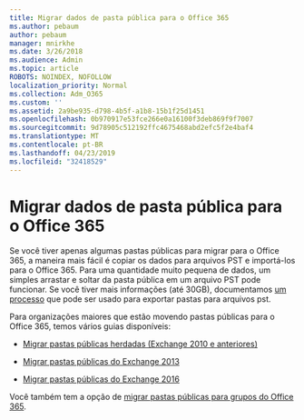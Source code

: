 ```yaml
---
title: Migrar dados de pasta pública para o Office 365
ms.author: pebaum
author: pebaum
manager: mnirkhe
ms.date: 3/26/2018
ms.audience: Admin
ms.topic: article
ROBOTS: NOINDEX, NOFOLLOW
localization_priority: Normal
ms.collection: Adm_O365
ms.custom: ''
ms.assetid: 2a9be935-d798-4b5f-a1b8-15b1f25d1451
ms.openlocfilehash: 0b970917e53fce266e0a16100f3deb869f9f7007
ms.sourcegitcommit: 9d78905c512192ffc4675468abd2efc5f2e4baf4
ms.translationtype: MT
ms.contentlocale: pt-BR
ms.lasthandoff: 04/23/2019
ms.locfileid: "32418529"
---
```

# <a name="migrate-public-folder-data-to-office-365"></a>Migrar dados de pasta pública para o Office 365

Se você tiver apenas algumas pastas públicas para migrar para o Office 365, a maneira mais fácil é copiar os dados para arquivos PST e importá-los para o Office 365. Para uma quantidade muito pequena de dados, um simples arrastar e soltar da pasta pública em um arquivo PST pode funcionar. Se você tiver mais informações (até 30GB), documentamos [um processo](https://technet.microsoft.com/library/dn874017%28v=exchg.150%29.aspx#PSTMigrate) que pode ser usado para exportar pastas para arquivos pst. 
  
Para organizações maiores que estão movendo pastas públicas para o Office 365, temos vários guias disponíveis:
  
- [Migrar pastas públicas herdadas (Exchange 2010 e anteriores)](https://technet.microsoft.com/library/dn874017%28v=exchg.150%29.aspx)
    
- [Migrar pastas públicas do Exchange 2013](https://technet.microsoft.com/library/mt798260%28v=exchg.150%29.aspx)
    
- [Migrar pastas públicas do Exchange 2016](https://technet.microsoft.com/library/mt798260%28v=exchg.160%29.aspx)
    
Você também tem a opção de [migrar pastas públicas para grupos do Office 365](https://technet.microsoft.com/library/mt843872%28v=exchg.150%29.aspx).
  

